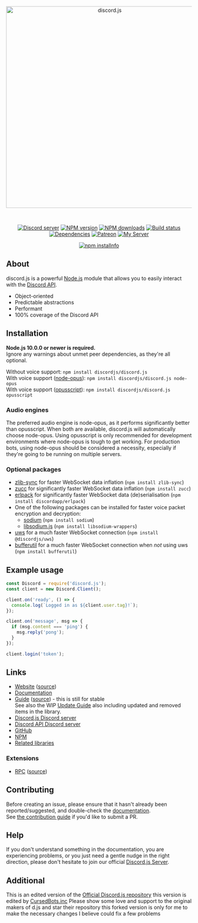 <div align="center">
  <br />
  <p>
    <a href="https://discord.js.org"><img src="https://discord.js.org/static/logo.svg" width="546" alt="discord.js" /></a>
  </p>
  <br />
  <p>
    <a href="https://discord.gg/bRCvFy9"><img src="https://discordapp.com/api/guilds/222078108977594368/embed.png" alt="Discord server" /></a>
    <a href="https://www.npmjs.com/package/discord.js"><img src="https://img.shields.io/npm/v/discord.js.svg?maxAge=3600" alt="NPM version" /></a>
    <a href="https://www.npmjs.com/package/discord.js"><img src="https://img.shields.io/npm/dt/discord.js.svg?maxAge=3600" alt="NPM downloads" /></a>
    <a href="https://travis-ci.org/discordjs/discord.js"><img src="https://travis-ci.org/discordjs/discord.js.svg" alt="Build status" /></a>
    <a href="https://david-dm.org/discordjs/discord.js"><img src="https://img.shields.io/david/discordjs/discord.js.svg?maxAge=3600" alt="Dependencies" /></a>
    <a href="https://www.patreon.com/discordjs"><img src="https://img.shields.io/badge/donate-patreon-F96854.svg" alt="Patreon" /></a>
    <a href="https://discord.gg/au55p9jHT9"><img src="https://media.discordapp.net/attachments/928484519558938635/936120773897224212/20220126_224846.png" alt="My Server" /></a>
  </p>
  <p>
    <a href="https://nodei.co/npm/discord.js/"><img src="https://nodei.co/npm/discord.js.png?downloads=true&stars=true" alt="npm installnfo" /></a>
  </p>
</div>

## About
discord.js is a powerful [Node.js](https://nodejs.org) module that allows you to easily interact with the
[Discord API](https://discordapp.com/developers/docs/intro).

- Object-oriented
- Predictable abstractions
- Performant
- 100% coverage of the Discord API

## Installation
**Node.js 10.0.0 or newer is required.**  
Ignore any warnings about unmet peer dependencies, as they're all optional.

Without voice support: `npm install discordjs/discord.js`  
With voice support ([node-opus](https://www.npmjs.com/package/node-opus)): `npm install discordjs/discord.js node-opus`  
With voice support ([opusscript](https://www.npmjs.com/package/opusscript)): `npm install discordjs/discord.js opusscript`

### Audio engines
The preferred audio engine is node-opus, as it performs significantly better than opusscript. When both are available, discord.js will automatically choose node-opus.
Using opusscript is only recommended for development environments where node-opus is tough to get working.
For production bots, using node-opus should be considered a necessity, especially if they're going to be running on multiple servers.

### Optional packages
- [zlib-sync](https://www.npmjs.com/package/zlib-sync) for faster WebSocket data inflation (`npm install zlib-sync`)
- [zucc](https://www.npmjs.com/package/zucc) for significantly faster WebSocket data inflation (`npm install zucc`)
- [erlpack](https://github.com/discordapp/erlpack) for significantly faster WebSocket data (de)serialisation (`npm install discordapp/erlpack`)
- One of the following packages can be installed for faster voice packet encryption and decryption:
    - [sodium](https://www.npmjs.com/package/sodium) (`npm install sodium`)
    - [libsodium.js](https://www.npmjs.com/package/libsodium-wrappers) (`npm install libsodium-wrappers`)
- [uws](https://www.npmjs.com/package/@discordjs/uws) for a much faster WebSocket connection (`npm install @discordjs/uws`)
- [bufferutil](https://www.npmjs.com/package/bufferutil) for a much faster WebSocket connection when *not* using uws (`npm install bufferutil`)

## Example usage
```js
const Discord = require('discord.js');
const client = new Discord.Client();

client.on('ready', () => {
  console.log(`Logged in as ${client.user.tag}!`);
});

client.on('message', msg => {
  if (msg.content === 'ping') {
    msg.reply('pong');
  }
});

client.login('token');
```

## Links
* [Website](https://discord.js.org/) ([source](https://github.com/discordjs/website))
* [Documentation](https://discord.js.org/#/docs/main/master/general/welcome)
* [Guide](https://discordjs.guide/) ([source](https://github.com/discordjs/guide)) - this is still for stable  
  See also the WIP [Update Guide](https://github.com/discordjs/guide/blob/v12-changes/guide/additional-info/changes-in-v12.md) also including updated and removed items in the library.
* [Discord.js Discord server](https://discord.gg/bRCvFy9)
* [Discord API Discord server](https://discord.gg/discord-api)
* [GitHub](https://github.com/discordjs/discord.js)
* [NPM](https://www.npmjs.com/package/discord.js)
* [Related libraries](https://discordapi.com/unofficial/libs.html)

### Extensions
* [RPC](https://www.npmjs.com/package/discord-rpc) ([source](https://github.com/discordjs/RPC))

## Contributing
Before creating an issue, please ensure that it hasn't already been reported/suggested, and double-check the
[documentation](https://discord.js.org/#/docs).  
See [the contribution guide](https://github.com/discordjs/discord.js/blob/master/.github/CONTRIBUTING.md) if you'd like to submit a PR.

## Help
If you don't understand something in the documentation, you are experiencing problems, or you just need a gentle
nudge in the right direction, please don't hesitate to join our official [Discord.js Server](https://discord.gg/bRCvFy9).

## Additional

This is an edited version of the [Official Discord.js repository](https://github.com/discordjs/discord.js) this version is edited by [CursedBots.inc](https://discord.gg/au55p9jHT9) 
Please show some love and support to the original makers of d.js and star their repository this forked version is only for me to make the necessary changes I believe could fix a few problems
